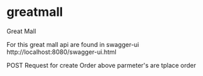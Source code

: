 # greatmall
Great Mall

For this great mall api are found in swagger-ui http://localhost:8080/swagger-ui.html

POST Request for create Order
above parmeter's are tplace order
